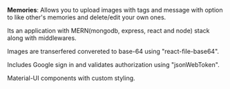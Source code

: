 **Memories**: Allows you to upload images with tags and message with option to like other's memories and delete/edit your own ones.

Its an application with MERN(mongodb, express, react and node) stack along with middlewares.

Images are transerfered convereted to base-64 using "react-file-base64".

Includes Google sign in and validates authorization using "jsonWebToken".

Material-UI components with custom styling.
